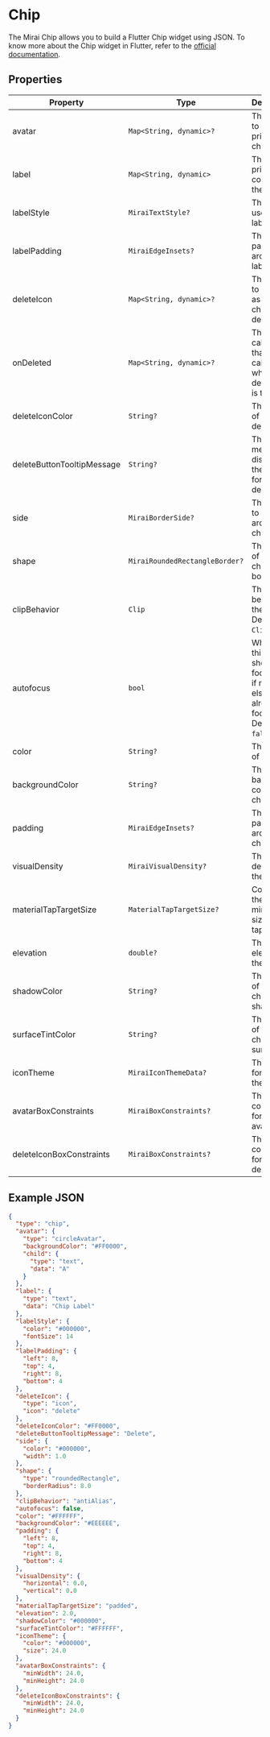 # Chip

The Mirai Chip allows you to build a Flutter Chip widget using JSON.
To know more about the Chip widget in Flutter, refer to the [official documentation](https://api.flutter.dev/flutter/material/Chip-class.html).

## Properties

| Property                   | Type                           | Description                                                                                    |
|----------------------------|--------------------------------|------------------------------------------------------------------------------------------------|
| avatar                     | `Map<String, dynamic>?`        | The widget to display prior to the chip's label.                                               |
| label                      | `Map<String, dynamic>`         | The primary content of the chip.                                                               |
| labelStyle                 | `MiraiTextStyle?`              | The style to use for the label.                                                                |
| labelPadding               | `MiraiEdgeInsets?`             | The padding around the label.                                                                  |
| deleteIcon                 | `Map<String, dynamic>?`        | The widget to display as the chip's delete icon.                                               |
| onDeleted                  | `Map<String, dynamic>?`        | The callback that is called when the delete icon is tapped.                                    |
| deleteIconColor            | `String?`                      | The color of the delete icon.                                                                  |
| deleteButtonTooltipMessage | `String?`                      | The message to display in the tooltip for the delete icon.                                     |
| side                       | `MiraiBorderSide?`             | The border to display around the chip.                                                         |
| shape                      | `MiraiRoundedRectangleBorder?` | The shape of the chip's border.                                                                |
| clipBehavior               | `Clip`                         | The clip behavior of the chip. Defaults to `Clip.none`.                                        |
| autofocus                  | `bool`                         | Whether this chip should focus itself if nothing else is already focused. Defaults to `false`. |
| color                      | `String?`                      | The color of the chip.                                                                         |
| backgroundColor            | `String?`                      | The background color of the chip.                                                              |
| padding                    | `MiraiEdgeInsets?`             | The padding around the chip.                                                                   |
| visualDensity              | `MiraiVisualDensity?`          | The visual density of the chip.                                                                |
| materialTapTargetSize      | `MaterialTapTargetSize?`       | Configures the minimum size of the tap target.                                                 |
| elevation                  | `double?`                      | The elevation of the chip.                                                                     |
| shadowColor                | `String?`                      | The color of the chip's shadow.                                                                |
| surfaceTintColor           | `String?`                      | The color of the chip's surface tint.                                                          |
| iconTheme                  | `MiraiIconThemeData?`          | The theme for icons in the chip.                                                               |
| avatarBoxConstraints       | `MiraiBoxConstraints?`         | The constraints for the avatar.                                                                |
| deleteIconBoxConstraints   | `MiraiBoxConstraints?`         | The constraints for the delete icon.                                                           |

## Example JSON

```json
{
  "type": "chip",
  "avatar": {
    "type": "circleAvatar",
    "backgroundColor": "#FF0000",
    "child": {
      "type": "text",
      "data": "A"
    }
  },
  "label": {
    "type": "text",
    "data": "Chip Label"
  },
  "labelStyle": {
    "color": "#000000",
    "fontSize": 14
  },
  "labelPadding": {
    "left": 8,
    "top": 4,
    "right": 8,
    "bottom": 4
  },
  "deleteIcon": {
    "type": "icon",
    "icon": "delete"
  },
  "deleteIconColor": "#FF0000",
  "deleteButtonTooltipMessage": "Delete",
  "side": {
    "color": "#000000",
    "width": 1.0
  },
  "shape": {
    "type": "roundedRectangle",
    "borderRadius": 8.0
  },
  "clipBehavior": "antiAlias",
  "autofocus": false,
  "color": "#FFFFFF",
  "backgroundColor": "#EEEEEE",
  "padding": {
    "left": 8,
    "top": 4,
    "right": 8,
    "bottom": 4
  },
  "visualDensity": {
    "horizontal": 0.0,
    "vertical": 0.0
  },
  "materialTapTargetSize": "padded",
  "elevation": 2.0,
  "shadowColor": "#000000",
  "surfaceTintColor": "#FFFFFF",
  "iconTheme": {
    "color": "#000000",
    "size": 24.0
  },
  "avatarBoxConstraints": {
    "minWidth": 24.0,
    "minHeight": 24.0
  },
  "deleteIconBoxConstraints": {
    "minWidth": 24.0,
    "minHeight": 24.0
  }
}
```
